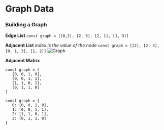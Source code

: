 # Graph Data
### Building a Graph
**Edge List**
`const graph = [[0,2], [2, 3], [2, 1], [1, 3]]`

**Adjacent List**
*index is the value of the node*
`const graph = [[2], [2, 3], [0, 1, 3], [1, 2]]`
![Graph](../adjacent-list.png)

**Adjacent Matrix**
```
const graph = [
   [0, 0, 1, 0],
   [0, 0, 1, 1],
   [1, 1, 0, 1],
   [0, 1, 1, 0]
]

const graph = {
   0: [0, 0, 1, 0],
   1: [0, 0, 1, 1],
   2: [1, 1, 0, 1],
   3: [0, 1, 1, 0]
}
```